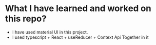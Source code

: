 # What I have learned and worked on this repo?
- I have used material UI in this project.
- I used typescript + React + useReducer + Context Api Together in it
